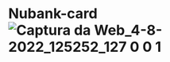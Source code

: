 # Nubank-card![Captura da Web_4-8-2022_125252_127 0 0 1](https://user-images.githubusercontent.com/106199899/182891494-86b1bb17-614d-463a-8885-5a20245e513e.jpeg)
